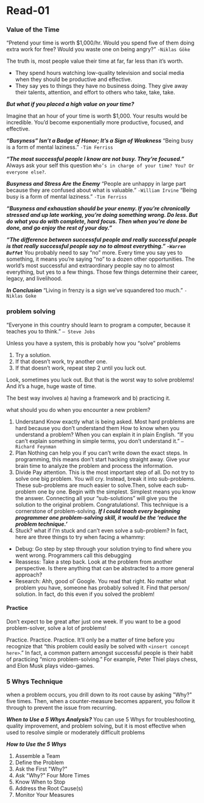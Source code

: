 # Read-01

### Value of the Time
“Pretend your time is worth $1,000/hr. Would you spend five of them doing extra work for free? Would you waste one on being angry?” `-Niklas Göke`

The truth is, most people value their time at far, far less than it’s worth.
 * They spend hours watching low-quality television and social media when they should be productive and effective.
 * They say yes to things they have no business doing. They give away their talents, attention, and effort to others who take, take, take.

***But what if you placed a high value on your time?***

Imagine that an hour of your time is worth $1,000. Your results would be incredible. You’d become exponentially more productive, focused, and effective.

***“Busyness” Isn’t a Badge of Honor; It’s a Sign of Weakness*** “Being busy is a form of mental laziness.” `-Tim Ferriss`

***“The most successful people I know are not busy. They’re focused.”*** 
Always ask your self this question `Who’s in charge of your time? You? Or everyone else?`.

***Busyness and Stress Are the Enemy***
“People are unhappy in large part because they are confused about what is valuable.” `-William Irvine`
“Being busy is a form of mental laziness.” `-Tim Ferriss`

***“Busyness and exhaustion should be your enemy. If you’re chronically stressed and up late working, you’re doing something wrong. Do less. But do what you do with complete, hard focus. Then when you’re done be done, and go enjoy the rest of your day.”***

***“The difference between successful people and really successful people is that really successful people say no to almost everything.” `-Warren Buffet`***
You probably need to say “no” more.
Every time you say yes to something, it means you’re saying “no” to a dozen other opportunities. The world’s most successful and extraordinary people say no to almost everything, but yes to a few things.
Those few things determine their career, legacy, and livelihood.

***In Conclusion***
“Living in frenzy is a sign we’ve squandered too much.” `-Niklas Goke`

### problem solving
“Everyone in this country should learn to program a computer, because it teaches you to think.” `— Steve Jobs`

Unless you have a system, this is probably how you “solve” problems
1. Try a solution.
1. If that doesn’t work, try another one.
1. If that doesn’t work, repeat step 2 until you luck out.

Look, sometimes you luck out. But that is the worst way to solve problems! And it’s a huge, huge waste of time.

The best way involves a) having a framework and b) practicing it.

what should you do when you encounter a new problem?
1. Understand 
  Know exactly what is being asked. Most hard problems are hard because you don’t understand them
  How to know when you understand a problem? When you can explain it in plain English.
  “If you can’t explain something in simple terms, you don’t understand it.” `— Richard Feynman`
1. Plan
  Nothing can help you if you can’t write down the exact steps.
  In programming, this means don’t start hacking straight away. Give your brain time to analyze the problem and process the information.
1. Divide
  Pay attention. This is the most important step of all. Do not try to solve one big problem. You will cry. Instead, break it into sub-problems. These sub-problems are much easier to solve.Then, solve each sub-problem one by one. Begin with the simplest. Simplest means you know the answer. Connecting all your “sub-solutions” will give you the solution to the original problem. Congratulations!. This technique is a cornerstone of problem-solving. ***If I could teach every beginning programmer one problem-solving skill, it would be the ‘reduce the problem technique.’***
1. Stuck?
  what if I’m stuck and can’t even solve a sub-problem? In fact, here are three things to try when facing a whammy:
  * Debug: Go step by step through your solution trying to find where you went wrong. Programmers call this debugging
  * Reassess: Take a step back. Look at the problem from another perspective. Is there anything that can be abstracted to a more general approach?
  * Research: Ahh, good ol’ Google. You read that right. No matter what problem you have, someone has probably solved it. Find that person/ solution. In fact, do this even if you solved the problem!

#### Practice
Don’t expect to be great after just one week. If you want to be a good problem-solver, solve a lot of problems!

Practice. Practice. Practice. It’ll only be a matter of time before you recognize that “this problem could easily be solved with `<insert concept here>`.”
In fact, a common pattern amongst successful people is their habit of practicing “micro problem-solving.” For example, Peter Thiel plays chess, and Elon Musk plays video-games.

### 5 Whys Technique
when a problem occurs, you drill down to its root cause by asking "Why?" five times. Then, when a counter-measure becomes apparent, you follow it through to prevent the issue from recurring.

***When to Use a 5 Whys Analysis?*** You can use 5 Whys for troubleshooting, quality improvement, and problem solving, but it is most effective when used to resolve simple or moderately difficult problems

***How to Use the 5 Whys***
1. Assemble a Team
1. Define the Problem
1. Ask the First "Why?"
1. Ask "Why?" Four More Times
1. Know When to Stop
1. Address the Root Cause(s)
1. Monitor Your Measures